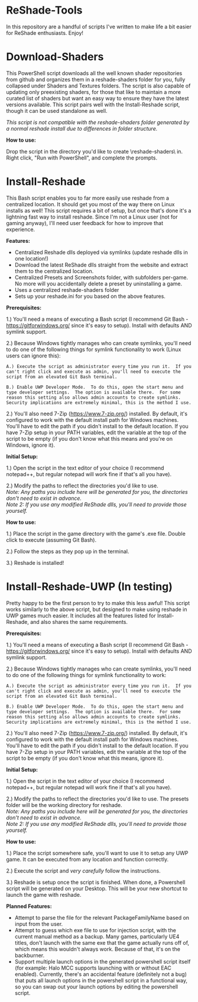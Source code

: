 # ReShade-Tools
In this repository are a handful of scripts I've written to make life a bit easier for ReShade enthusiasts.  Enjoy!
# Download-Shaders
This PowerShell script downloads all the well known shader repositories from github and organizes them in a reshade-shaders folder for you, fully collapsed under Shaders and Textures folders.  The script is also capable of updating only preexisting shaders, for those that like to maintain a more curated list of shaders but want an easy way to ensure they have the latest versions available.  This script pairs well with the Install-Reshade script, though it can be used standalone as well.

*This script is not compatible with the reshade-shaders folder generated by a normal reshade install due to differences in folder structure.*

**How to use:**

  Drop the script in the directory you'd like to create \reshade-shaders\ in.  Right click, "Run with PowerShell", and complete the prompts.
# Install-Reshade
This Bash script enables you to far more easily use reshade from a centralized location.  It should get you most of the way there on Linux installs as well!  This script requires a bit of setup, but once that's done it's a lightning fast way to install reshade.
Since I'm not a Linux user (not for gaming anyway), I'll need user feedback for how to improve that experience.

**Features:**
  * Centralized Reshade dlls deployed via symlinks (update reshade dlls in one location!)
  * Download the latest ReShade dlls straight from the website and extract them to the centralized location.
  * Centralized Presets and Screenshots folder, with subfolders per-game.  No more will you accidentally delete a preset by uninstalling a game.
  * Uses a centralized reshade-shaders folder
  * Sets up your reshade.ini for you based on the above features.

**Prerequisites:**

  1.) You'll need a means of executing a Bash script (I recommend Git Bash - https://gitforwindows.org/ since it's easy to setup). Install with defaults AND symlink support.
  
  2.) Because Windows tightly manages who can create symlinks, you'll need to do one of the following things for symlink functionality to work (Linux users can ignore this):
  
    A.) Execute the script as administrator every time you run it.  If you can't right click and execute as admin, you'll need to execute the script from an elevated Git Bash terminal.
    
    B.) Enable UWP Developer Mode.  To do this, open the start menu and type developer settings.  The option is available there.  For some reason this setting also allows admin accounts to create symlinks.  Security implications are extremely minimal, this is the method I use.
    
  2.) You'll also need 7-Zip (https://www.7-zip.org/) installed.  By default, it's configured to work with the default install path for Windows machines.  You'll have to edit the path if you didn't install to the default location.  If you have 7-Zip setup in your PATH variables, edit the variable at the top of the script to be empty (if you don't know what this means and you're on Windows, ignore it).
  
**Initial Setup:**

  1.) Open the script in the text editor of your choice (I recommend notepad++, but regular notepad will work fine if that's all you have).
  
  2.) Modify the paths to reflect the directories you'd like to use.<br>*Note: Any paths you include here will be generated for you, the directories don't need to exist in advance.*<br>*Note 2: If you use any modified ReShade dlls, you'll need to provide those yourself.*
    
**How to use:**

  1.) Place the script in the game directory with the game's .exe file.  Double click to execute (assuming Git Bash).
  
  2.) Follow the steps as they pop up in the terminal.
  
  3.) Reshade is installed!

# Install-Reshade-UWP (In testing)
Pretty happy to be the first person to try to make this less awful!  This script works similarly to the above script, but designed to make using reshade in UWP games much easier.  It includes all the features listed for Install-Reshade, and also shares the same requirements.

**Prerequisites:**

  1.) You'll need a means of executing a Bash script (I recommend Git Bash - https://gitforwindows.org/ since it's easy to setup). Install with defaults AND symlink support.
  
  2.) Because Windows tightly manages who can create symlinks, you'll need to do one of the following things for symlink functionality to work:
  
    A.) Execute the script as administrator every time you run it.  If you can't right click and execute as admin, you'll need to execute the script from an elevated Git Bash terminal.
    
    B.) Enable UWP Developer Mode.  To do this, open the start menu and type developer settings.  The option is available there.  For some reason this setting also allows admin accounts to create symlinks.  Security implications are extremely minimal, this is the method I use.
    
  2.) You'll also need 7-Zip (https://www.7-zip.org/) installed.  By default, it's configured to work with the default install path for Windows machines.  You'll have to edit the path if you didn't install to the default location.  If you have 7-Zip setup in your PATH variables, edit the variable at the top of the script to be empty (if you don't know what this means, ignore it).
  
**Initial Setup:**

  1.) Open the script in the text editor of your choice (I recommend notepad++, but regular notepad will work fine if that's all you have).
  
  2.) Modify the paths to reflect the directories you'd like to use.  The presets folder will be the working directory for reshade.<br>*Note: Any paths you include here will be generated for you, the directories don't need to exist in advance.*<br>*Note 2: If you use any modified ReShade dlls, you'll need to provide those yourself.*
  
**How to use:**

  1.) Place the script somewhere safe, you'll want to use it to setup any UWP game.  It can be executed from any location and function correctly.
  
  2.) Execute the script and *very carefully* follow the instructions.
  
  3.) Reshade is setup once the script is finished.  When done, a Powershell script will be generated on your Desktop.  This will be your new shortcut to launch the game with reshade.
  
**Planned Features:**
  
  * Attempt to parse the file for the relevant PackageFamilyName based on input from the user.
  * Attempt to guess which exe file to use for injection script, with the current manual method as a backup.  Many games, particularly UE4 titles, don't launch with the same exe that the game actually runs off of, which means this wouldn't always work.  Because of that, it's on the backburner.
  * Support multiple launch options in the generated powershell script itself (for example: Halo MCC supports launching with or without EAC enabled).  Currently, there's an accidental feature (definitely not a bug) that puts all launch options in the powershell script in a functional way, so you can swap out your launch options by editing the powershell script.

